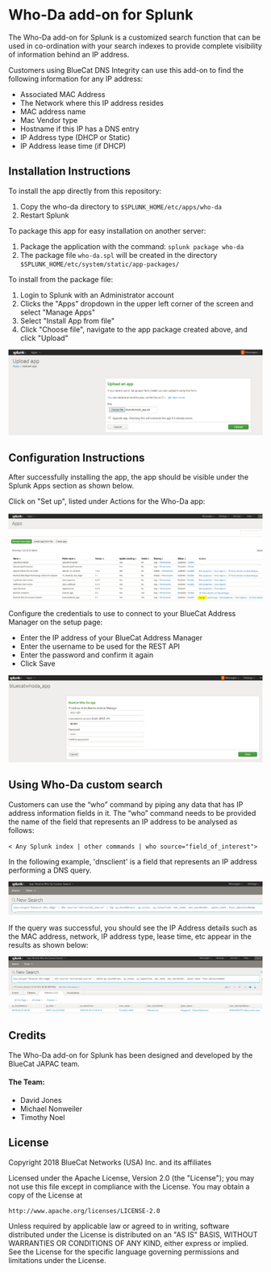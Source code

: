 # Who-Da add-on for Splunk

The Who-Da add-on for Splunk is a customized search function that can be used in co-ordination with your search indexes to provide complete visibility of information behind an IP address.

Customers using BlueCat DNS Integrity can use this add-on to find the following information for any IP address:
- Associated MAC Address
- The Network where this IP address resides
- MAC address name
- Mac Vendor type
- Hostname if this IP has a DNS entry
- IP Address type (DHCP or Static)
- IP Address lease time (if DHCP)

## Installation Instructions

To install the app directly from this repository:

1. Copy the who-da directory to `$SPLUNK_HOME/etc/apps/who-da`
2. Restart Splunk

To package this app for easy installation on another server:
1. Package the application with the command: `splunk package who-da`
2. The package file `who-da.spl` will be created in the directory `$SPLUNK_HOME/etc/system/static/app-packages/`

To install from the package file:

1. Login to Splunk with an Administrator account
2. Clicks the "Apps" dropdown in the upper left corner of the screen and select "Manage Apps"
3. Select "Install App from file"
4. Click "Choose file", navigate to the app package created above, and click "Upload"

![Screenshot](images/installation.png)

## Configuration Instructions

After successfully installing the app, the app should be visible under the Splunk Apps section as shown below.

Click on "Set up", listed under Actions for the Who-Da app:

![Screenshot](images/configuration.png)

Configure the credentials to use to connect to your BlueCat Address Manager on the setup page:
- Enter the IP address of your BlueCat Address Manager
- Enter the username to be used for the REST API
- Enter the password and confirm it again
- Click Save

![Screenshot](images/setupscreen.png)

## Using Who-Da custom search

Customers can use the “who” command by piping any data that has IP address information fields in it. The “who” command needs to be provided the name of the field that represents an IP address to be analysed as follows:

`< Any Splunk index | other commands | who source="field_of_interest">`

In the following example, 'dnsclient' is a field that represents an IP address performing a DNS query.

![Screenshot](images/searchquery.png)

If the query was successful, you should see the IP Address details such as the MAC address, network, IP address type, lease time, etc appear in the results as shown below:

![Screenshot](images/searchresults.png)

## Credits
The Who-Da add-on for Splunk has been designed and developed by the BlueCat JAPAC team. 

#### The Team:
- David Jones
- Michael Nonweiler
- Timothy Noel

## License

Copyright 2018 BlueCat Networks (USA) Inc. and its affiliates

Licensed under the Apache License, Version 2.0 (the "License");
you may not use this file except in compliance with the License.
You may obtain a copy of the License at

    http://www.apache.org/licenses/LICENSE-2.0

Unless required by applicable law or agreed to in writing, software
distributed under the License is distributed on an "AS IS" BASIS,
WITHOUT WARRANTIES OR CONDITIONS OF ANY KIND, either express or implied.
See the License for the specific language governing permissions and
limitations under the License.

